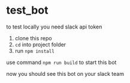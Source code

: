 # test_bot

to test locally you need slack api token

1. clone this repo
2. `cd` into project folder
3. run `npm install`

use command `npm run build` to start this bot

now you should see this bot on your slack team
